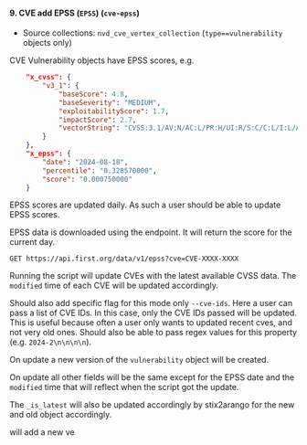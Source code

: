 #### 9. CVE add EPSS (`EPSS`) (`cve-epss`)

* Source collections: `nvd_cve_vertex_collection` (`type==vulnerability` objects only)

CVE Vulnerability objects have EPSS scores, e.g.

```json
    "x_cvss": {
        "v3_1": {
            "baseScore": 4.8,
            "baseSeverity": "MEDIUM",
            "exploitabilityScore": 1.7,
            "impactScore": 2.7,
            "vectorString": "CVSS:3.1/AV:N/AC:L/PR:H/UI:R/S:C/C:L/I:L/A:N"
        }
    },
    "x_epss": {
        "date": "2024-08-18",
        "percentile": "0.328570000",
        "score": "0.000750000"
    }
```

EPSS scores are updated daily. As such a user should be able to update EPSS scores.

EPSS data is downloaded using the endpoint. It will return the score for the current day.

```shell
GET https://api.first.org/data/v1/epss?cve=CVE-XXXX-XXXX
```

Running the script will update CVEs with the latest available CVSS data. The `modified` time of each CVE will be updated accordingly.

Should also add specific flag for this mode only `--cve-ids`. Here a user can pass a list of CVE IDs. In this case, only the CVE IDs passed will be updated. This is useful because often a user only wants to updated recent cves, and not very old ones. Should also be able to pass regex values for this property (e.g. `2024-2\n\n\n\n`).

On update a new version of the `vulnerability` object will be created.

On update all other fields will be the same except for the EPSS date and the `modified` time that will reflect when the script got the update.

The `_is_latest` will also be updated accordingly by stix2arango for the new and old object accordingly.

 will add a new ve
